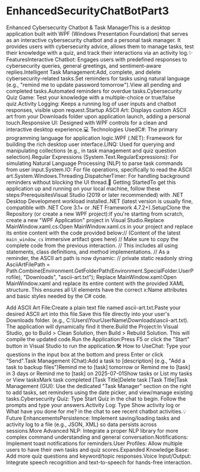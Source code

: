 # EnhancedSecurityChatBotPart3
Enhanced Cybersecurity Chatbot & Task ManagerThis is a desktop application built with WPF (Windows Presentation Foundation) that serves as an interactive cybersecurity chatbot and a personal task manager. It provides users with cybersecurity advice, allows them to manage tasks, test their knowledge with a quiz, and track their interactions via an activity log.✨ FeaturesInteractive Chatbot: Engages users with predefined responses to cybersecurity queries, general greetings, and sentiment-aware replies.Intelligent Task Management:Add, complete, and delete cybersecurity-related tasks.Set reminders for tasks using natural language (e.g., "remind me to update password tomorrow").View all pending and completed tasks.Automated reminders for overdue tasks.Cybersecurity Quiz Game: Test your knowledge with a multiple-choice or true/false quiz.Activity Logging: Keeps a running log of user inputs and chatbot responses, visible upon request.Startup ASCII Art: Displays custom ASCII art from your Downloads folder upon application launch, adding a personal touch.Responsive UI: Designed with WPF controls for a clean and interactive desktop experience.💻 Technologies UsedC#: The primary programming language for application logic.WPF (.NET): Framework for building the rich desktop user interface.LINQ: Used for querying and manipulating collections (e.g., in task management and quiz question selection).Regular Expressions (System.Text.RegularExpressions): For simulating Natural Language Processing (NLP) to parse task commands from user input.System.IO: For file operations, specifically to read the ASCII art.System.Windows.Threading.DispatcherTimer: For handling background reminders without blocking the UI thread.🚀 Getting StartedTo get this application up and running on your local machine, follow these steps:PrerequisitesVisual Studio (2019 or later recommended) with .NET Desktop Development workload installed..NET (latest version is usually fine, compatible with .NET Core 3.1+ or .NET Framework 4.7.2+).SetupClone the Repository (or create a new WPF project):If you're starting from scratch, create a new "WPF Application" project in Visual Studio.Replace MainWindow.xaml.cs:Open MainWindow.xaml.cs in your project and replace its entire content with the code provided below:// (Content of the latest `main_window_cs` immersive artifact goes here)
// Make sure to copy the complete code from the previous interaction.
// This includes all using statements, class definitions, and method implementations.
// As a reminder, the ASCII art path is now dynamic:
// private static readonly string AsciiArtFilePath = Path.Combine(Environment.GetFolderPath(Environment.SpecialFolder.UserProfile), "Downloads", "ascii-art.txt");
Replace MainWindow.xaml:Open MainWindow.xaml and replace its entire content with the provided XAML structure. This ensures all UI elements have the correct x:Name attributes and basic styles needed by the C# code.<!-- (Content of the latest `main_window_xaml` immersive artifact goes here) -->
<!-- This includes the <Window> root element, Grid definitions, and all controls with x:Name attributes. -->
Add ASCII Art File:Create a plain text file named ascii-art.txt.Paste your desired ASCII art into this file.Save this file directly into your user's Downloads folder. (e.g., C:\Users\YourUserName\Downloads\ascii-art.txt). The application will dynamically find it there.Build the Project:In Visual Studio, go to Build > Clean Solution, then Build > Rebuild Solution. This will compile the updated code.Run the Application:Press F5 or click the "Start" button in Visual Studio to run the application.🛠️ How to UseChat: Type your questions in the input box at the bottom and press Enter or click "Send".Task Management (Chat):Add a task to [description] (e.g., "Add a task to backup files")Remind me to [task] tomorrow or Remind me to [task] in 3 days or Remind me to [task] on 2025-07-01Show tasks or List my tasks or View tasksMark task completed [Task Title]Delete task [Task Title]Task Management (GUI): Use the dedicated "Task Manager" section on the right to add tasks, set reminders using the date picker, and view/manage existing tasks.Cybersecurity Quiz: Type Start Quiz in the chat to begin. Follow the prompts and type your answers.Activity Log: Type Show activity log or What have you done for me? in the chat to see recent chatbot activities.💡 Future EnhancementsPersistence: Implement saving/loading tasks and activity log to a file (e.g., JSON, XML) so data persists across sessions.More Advanced NLP: Integrate a proper NLP library for more complex command understanding and general conversation.Notifications: Implement toast notifications for reminders.User Profiles: Allow multiple users to have their own tasks and quiz scores.Expanded Knowledge Base: Add more quiz questions and keyword/topic responses.Voice Input/Output: Integrate speech recognition and text-to-speech for hands-free interaction.
